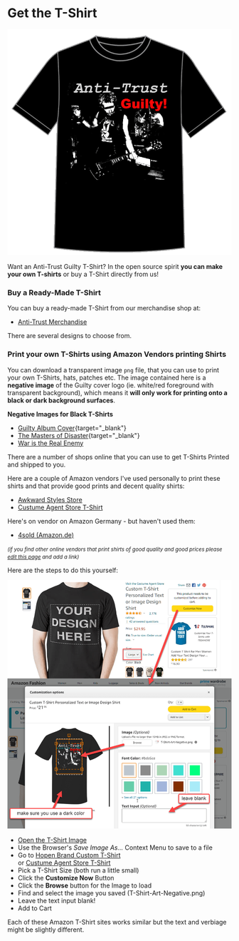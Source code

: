 # Get the T-Shirt

![](T-Shirt.png)

Want an Anti-Trust Guilty T-Shirt? In the open source spirit **you can make your own T-shirts** or buy a T-Shirt directly from us! 

### Buy a Ready-Made T-Shirt
You can buy a ready-made T-Shirt from our merchandise shop at:

* [Anti-Trust Merchandise](https://anti-trust-merchandise.printify.me/products)

There are several designs to choose from.

### Print your own T-Shirts using Amazon Vendors printing Shirts
You can download a  transparent image `png` file, that you can use to print your own T-Shirts, hats, patches etc. The image contained here is a **negative image** of the Guilty cover logo (ie. white/red foreground with transparent background), which means it **will only work for printing onto a black or dark background surfaces**.

**Negative Images for Black T-Shirts**

* [Guilty Album Cover](T-Shirt-Art-Negative.png){target="_blank"}
* [The Masters of Disaster](T-Shirt-Masters-Of-Disaster-Negative.png){target="_blank"}
* [War is the Real Enemy](T-Shirt-War-Is-The-Real-Enemy.png)

There are a number of shops online that you can use to get T-Shirts Printed and shipped to you. 

Here are a couple of Amazon vendors I've used personally to print these shirts and that provide good prints and decent quality shirts:

* [Awkward Styles Store](https://amzn.to/3vO0MIV)
* [Custume Agent Store T-Shirt](https://amzn.to/3oHCOaB)

Here's on vendor on Amazon Germany - but haven't used them:

* [4sold (Amazon.de)](https://www.amazon.de/gp/product/B07SQQG91H)

<small>*(if you find other online vendors that print shirts of good quality and good prices please [edit this page](https://github.com/RickStrahl/anti-trust-guilty-album/blob/main/anti-trust.rocks/t-shirt/README.md) and add a link)*</small>

Here are the steps to do this yourself:

![](AmazonTShirtProcessing.png)

* [Open the T-Shirt Image](T-Shirt-Art-Negative.png)
* Use the Browser's *Save Image As...* Context Menu to save to a file
* Go to [Hopen Brand Custom T-Shirt](https://amzn.to/3bOIPgJ)  
or [Custume Agent Store T-Shirt](https://amzn.to/3oHCOaB)
* Pick a T-Shirt Size (both run a little small)
* Click the **Customize Now** Button
* Click the **Browse** button for the Image to load
* Find and select the image you saved (T-Shirt-Art-Negative.png)
* Leave the text input blank!
* Add to Cart

Each of these Amazon T-Shirt sites works similar but the text and verbiage might be slightly different.

